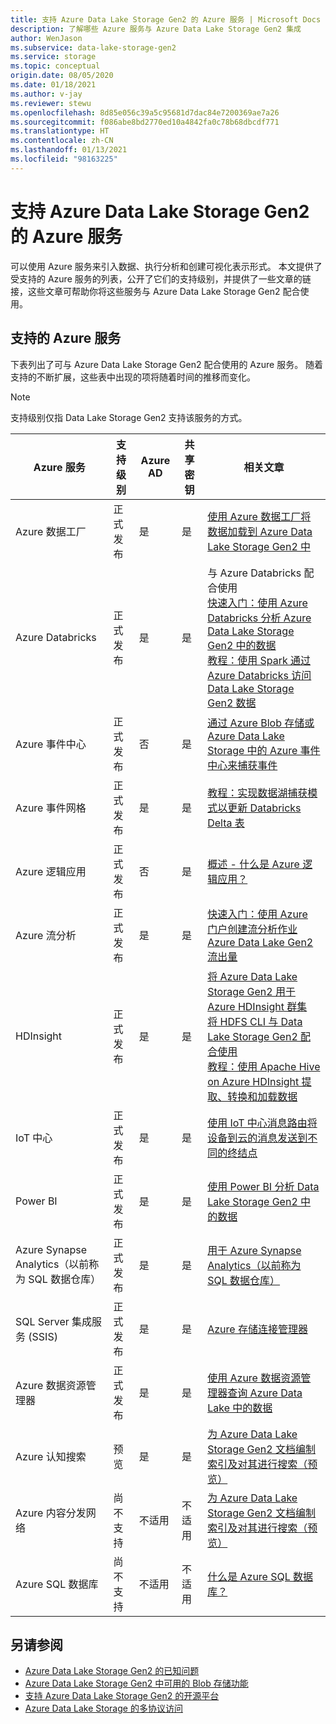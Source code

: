 ```yaml
---
title: 支持 Azure Data Lake Storage Gen2 的 Azure 服务 | Microsoft Docs
description: 了解哪些 Azure 服务与 Azure Data Lake Storage Gen2 集成
author: WenJason
ms.subservice: data-lake-storage-gen2
ms.service: storage
ms.topic: conceptual
origin.date: 08/05/2020
ms.date: 01/18/2021
ms.author: v-jay
ms.reviewer: stewu
ms.openlocfilehash: 8d85e056c39a5c95681d7dac84e7200369ae7a26
ms.sourcegitcommit: f086abe8bd2770ed10a4842fa0c78b68dbcdf771
ms.translationtype: HT
ms.contentlocale: zh-CN
ms.lasthandoff: 01/13/2021
ms.locfileid: "98163225"
---
```

# <a name="azure-services-that-support-azure-data-lake-storage-gen2"></a>支持 Azure Data Lake Storage Gen2 的 Azure 服务

可以使用 Azure 服务来引入数据、执行分析和创建可视化表示形式。 本文提供了受支持的 Azure 服务的列表，公开了它们的支持级别，并提供了一些文章的链接，这些文章可帮助你将这些服务与 Azure Data Lake Storage Gen2 配合使用。

## <a name="supported-azure-services"></a>支持的 Azure 服务

下表列出了可与 Azure Data Lake Storage Gen2 配合使用的 Azure 服务。 随着支持的不断扩展，这些表中出现的项将随着时间的推移而变化。

> [!NOTE]
> 支持级别仅指 Data Lake Storage Gen2 支持该服务的方式。

|Azure 服务 |支持级别 |Azure AD |共享密钥| 相关文章 |
|---------------|-------------------|---|---|---|
|Azure 数据工厂|正式发布|是|是|[使用 Azure 数据工厂将数据加载到 Azure Data Lake Storage Gen2 中](../../data-factory/load-azure-data-lake-storage-gen2.md?toc=%2fstorage%2fblobs%2ftoc.json)|
|Azure Databricks|正式发布|是|是|与 Azure Databricks 配合使用 <br> [快速入门：使用 Azure Databricks 分析 Azure Data Lake Storage Gen2 中的数据](data-lake-storage-quickstart-create-databricks-account.md) <br>[教程：使用 Spark 通过 Azure Databricks 访问 Data Lake Storage Gen2 数据](data-lake-storage-use-databricks-spark.md)|
|Azure 事件中心|正式发布|否|是|[通过 Azure Blob 存储或 Azure Data Lake Storage 中的 Azure 事件中心来捕获事件](../../event-hubs/event-hubs-capture-overview.md)|
|Azure 事件网格|正式发布|是|是|[教程：实现数据湖捕获模式以更新 Databricks Delta 表](data-lake-storage-events.md)|
|Azure 逻辑应用|正式发布|否|是|[概述 - 什么是 Azure 逻辑应用？](../../logic-apps/logic-apps-overview.md)|
|Azure 流分析|正式发布|是|是|[快速入门：使用 Azure 门户创建流分析作业](../../stream-analytics/stream-analytics-quick-create-portal.md) <br> [Azure Data Lake Gen2 流出量](../../stream-analytics/stream-analytics-define-outputs.md)|
|HDInsight |正式发布|是|是|[将 Azure Data Lake Storage Gen2 用于 Azure HDInsight 群集](../../hdinsight/hdinsight-hadoop-use-data-lake-storage-gen2.md?toc=%2fstorage%2fblobs%2ftoc.json)<br>[将 HDFS CLI 与 Data Lake Storage Gen2 配合使用](data-lake-storage-use-hdfs-data-lake-storage.md) <br>[教程：使用 Apache Hive on Azure HDInsight 提取、转换和加载数据](data-lake-storage-tutorial-extract-transform-load-hive.md)|
|IoT 中心 |正式发布|是|是|[使用 IoT 中心消息路由将设备到云的消息发送到不同的终结点](../../iot-hub/iot-hub-devguide-messages-d2c.md)|
|Power BI|正式发布|是|是|[使用 Power BI 分析 Data Lake Storage Gen2 中的数据](https://docs.microsoft.com/power-query/connectors/datalakestorage)|
|Azure Synapse Analytics（以前称为 SQL 数据仓库）|正式发布|是|是|[用于 Azure Synapse Analytics（以前称为 SQL 数据仓库）](../../azure-sql/database/vnet-service-endpoint-rule-overview.md?toc=%2fstorage%2fblobs%2ftoc.json)|
|SQL Server 集成服务 (SSIS)|正式发布|是|是|[Azure 存储连接管理器](https://docs.microsoft.com/sql/integration-services/connection-manager/azure-storage-connection-manager)|
|Azure 数据资源管理器|正式发布|是|是|[使用 Azure 数据资源管理器查询 Azure Data Lake 中的数据](/data-explorer/data-lake-query-data)|
|Azure 认知搜索|预览|是|是|[为 Azure Data Lake Storage Gen2 文档编制索引及对其进行搜索（预览）](../../search/search-howto-index-azure-data-lake-storage.md)|
|Azure 内容分发网络|尚不支持|不适用|不适用|[为 Azure Data Lake Storage Gen2 文档编制索引及对其进行搜索（预览）](/cdn/cdn-overview)|
|Azure SQL 数据库|尚不支持|不适用|不适用|[什么是 Azure SQL 数据库？](/azure-sql/database/sql-database-paas-overview)|

## <a name="see-also"></a>另请参阅

- [Azure Data Lake Storage Gen2 的已知问题](data-lake-storage-known-issues.md)
- [Azure Data Lake Storage Gen2 中可用的 Blob 存储功能](data-lake-storage-supported-blob-storage-features.md)
- [支持 Azure Data Lake Storage Gen2 的开源平台](data-lake-storage-supported-open-source-platforms.md)
- [Azure Data Lake Storage 的多协议访问](data-lake-storage-multi-protocol-access.md)